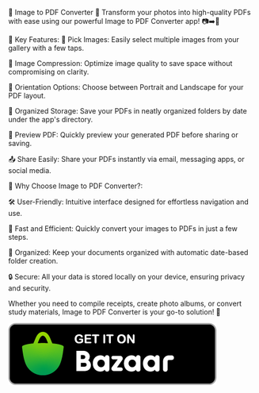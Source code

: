 📸 Image to PDF Converter 📄 Transform your photos into high-quality PDFs with ease using our powerful Image to PDF Converter app! 📷➡️📑

🌟 Key Features:
📸 Pick Images: Easily select multiple images from your gallery with a few taps.

🔧 Image Compression: Optimize image quality to save space without compromising on clarity.

🔄 Orientation Options: Choose between Portrait and Landscape for your PDF layout.

📂 Organized Storage: Save your PDFs in neatly organized folders by date under the app's directory.

👀 Preview PDF: Quickly preview your generated PDF before sharing or saving.

📤 Share Easily: Share your PDFs instantly via email, messaging apps, or social media.

🎯 Why Choose Image to PDF Converter?:

🛠️ User-Friendly: Intuitive interface designed for effortless navigation and use.

💨 Fast and Efficient: Quickly convert your images to PDFs in just a few steps.

📅 Organized: Keep your documents organized with automatic date-based folder creation.

🔒 Secure: All your data is stored locally on your device, ensuring privacy and security.

Whether you need to compile receipts, create photo albums, or convert study materials, Image to PDF Converter is your go-to solution! 🌟

[![Download app](./cafebazaar.png)](https://cafebazaar.ir/app/com.sajjadtalakoob.image_to_pdf)
